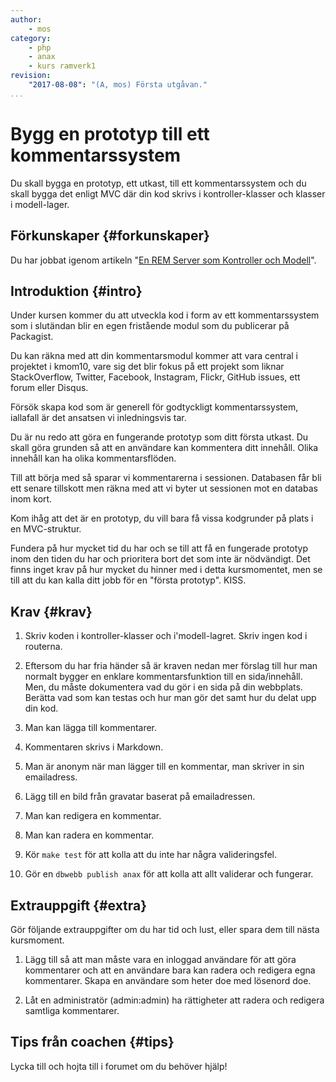 ```yaml
---
author:
    - mos
category:
    - php
    - anax
    - kurs ramverk1
revision:
    "2017-08-08": "(A, mos) Första utgåvan."
...
```

Bygg en prototyp till ett kommentarssystem
===================================

Du skall bygga en prototyp, ett utkast, till ett kommentarssystem och du skall bygga det enligt MVC där din kod skrivs i kontroller-klasser och klasser i modell-lager.

<!--more-->



Förkunskaper {#forkunskaper}
-----------------------

Du har jobbat igenom artikeln "[En REM Server som Kontroller och Modell](kunskap/en-rem-server-som-kontroller-och-modell)".



Introduktion {#intro}
-----------------------

Under kursen kommer du att utveckla kod i form av ett kommentarssystem som i slutändan blir en egen fristående modul som du publicerar på Packagist. 

Du kan räkna med att din kommentarsmodul kommer att vara central i projektet i kmom10, vare sig det blir fokus på ett projekt som liknar StackOverflow, Twitter, Facebook, Instagram, Flickr, GitHub issues, ett forum eller Disqus.

Försök skapa kod som är generell för godtyckligt kommentarssystem, iallafall är det ansatsen vi inledningsvis tar.

Du är nu redo att göra en fungerande prototyp som ditt första utkast. Du skall göra grunden så att en användare kan kommentera ditt innehåll. Olika innehåll kan ha olika kommentarsflöden.

Till att börja med så sparar vi kommentarerna i sessionen. Databasen får bli ett senare tillskott men räkna med att vi byter ut sessionen mot en databas inom kort.

Kom ihåg att det är en prototyp, du vill bara få vissa kodgrunder på plats i en MVC-struktur.

Fundera på hur mycket tid du har och se till att få en fungerade prototyp inom den tiden du har och prioritera bort det som inte är nödvändigt. Det finns inget krav på hur mycket du hinner med i detta kursmomentet, men se till att du kan kalla ditt jobb för en "första prototyp". KISS.



Krav {#krav}
-----------------------

1. Skriv koden i kontroller-klasser och i'modell-lagret. Skriv ingen kod i routerna.

1. Eftersom du har fria händer så är kraven nedan mer förslag till hur man normalt bygger en enklare kommentarsfunktion till en sida/innehåll. Men, du måste dokumentera vad du gör i en sida på din webbplats. Berätta vad som kan testas och hur man gör det samt hur du delat upp din kod.

1. Man kan lägga till kommentarer.

1. Kommentaren skrivs i Markdown.

1. Man är anonym när man lägger till en kommentar, man skriver in sin emailadress.

1. Lägg till en bild från gravatar baserat på emailadressen.

1. Man kan redigera en kommentar.

1. Man kan radera en kommentar.

1. Kör `make test` för att kolla att du inte har några valideringsfel.

1. Gör en `dbwebb publish anax` för att kolla att allt validerar och fungerar.



Extrauppgift {#extra}
-----------------------

Gör följande extrauppgifter om du har tid och lust, eller spara dem till nästa kursmoment.

1. Lägg till så att man måste vara en inloggad användare för att göra kommentarer och att en användare bara kan radera och redigera egna kommentarer. Skapa en användare som heter doe med lösenord doe.

1. Låt en administratör (admin:admin) ha rättigheter att radera och redigera samtliga kommentarer.



Tips från coachen {#tips}
-----------------------

Lycka till och hojta till i forumet om du behöver hjälp!
